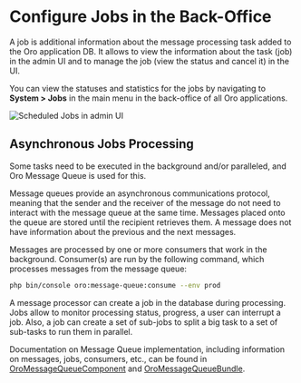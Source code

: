 <a id="book-job-execution"></a>

# Configure Jobs in the Back-Office

A job is additional information about the message processing task added to the Oro application DB. It allows to view the information about the task (job) in the admin UI and to manage the job (view the status and cancel it) in the UI.

You can view the statuses and statistics for the jobs by navigating to **System > Jobs** in the main menu in the back-office of all Oro applications.

![Scheduled Jobs in admin UI](user/img/system/jobs/jobs.png)

## Asynchronous Jobs Processing

Some tasks need to be executed in the background and/or paralleled, and Oro Message Queue is used for this.

Message queues provide an asynchronous communications protocol, meaning that the sender and the receiver
of the message do not need to interact with the message queue at the same time. Messages placed onto the
queue are stored until the recipient retrieves them. A message does not have information about the previous and
the next messages.

Messages are processed by one or more consumers that work in the background. Consumer(s) are run by the following command, which processes messages from the message queue:

```bash
php bin/console oro:message-queue:consume --env prod
```

A message processor can create a job in the database during processing. Jobs allow to monitor processing status, progress,
a user can interrupt a job. Also, a job can create a set of sub-jobs to split a big task to a set of sub-tasks to run
them in parallel.

Documentation on Message Queue implementation, including information on messages, jobs, consumers, etc., can be found
in <a href="https://github.com/oroinc/platform/tree/4.2/src/Oro/Component/MessageQueue" target="_blank">OroMessageQueueComponent</a> and <a href="https://github.com/oroinc/platform/tree/4.2/src/Oro/Bundle/MessageQueueBundle" target="_blank">OroMessageQueueBundle</a>.

